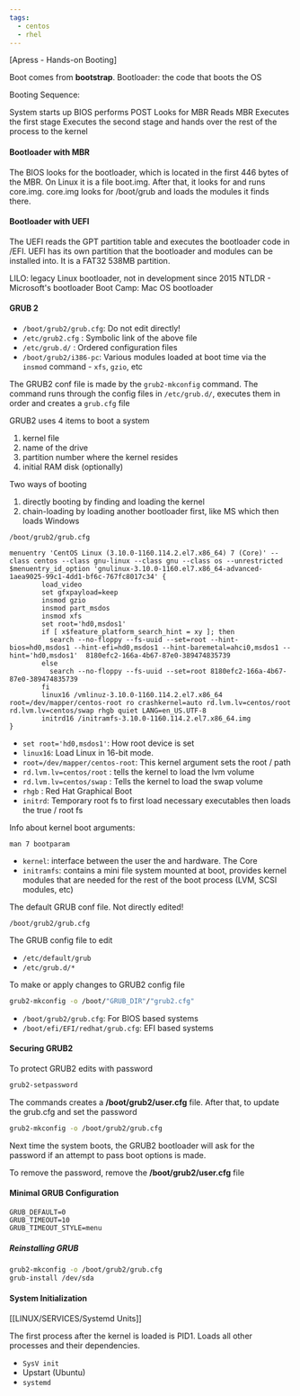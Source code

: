 ```yaml
---
tags:
  - centos
  - rhel
---
```

[Apress - Hands-on Booting] 

Boot comes from **bootstrap**. 
Bootloader: the code that boots the OS

Booting Sequence:

System starts up
BIOS performs POST
Looks for MBR
Reads MBR
Executes the first stage 
Executes the second stage and hands over the rest of the process to the kernel

#### Bootloader with MBR

The BIOS looks for the bootloader, which is located in the first 446 bytes of the MBR. On Linux it is a file boot.img. After that, it looks for and runs core.img. core.img looks for /boot/grub and loads the modules it finds there.

#### Bootloader with UEFI

The UEFI reads the GPT partition table and executes the bootloader code in /EFI. UEFI has its own partition that the bootloader and modules can be installed into. It is a FAT32 538MB partition.

LILO: legacy Linux bootloader, not in development since 2015
NTLDR - Microsoft's bootloader
Boot Camp: Mac OS bootloader

#### GRUB 2

- `/boot/grub2/grub.cfg`: Do not edit directly!
- `/etc/grub2.cfg` : Symbolic link of the above file
- `/etc/grub.d/` : Ordered configuration files
-  `/boot/grub2/i386-pc`: Various modules loaded at boot time via the `insmod` command - `xfs`, `gzio`, etc

The GRUB2 conf file is made by the `grub2-mkconfig` command. The command runs through the config files in `/etc/grub.d/`, executes them in order and creates a `grub.cfg` file

GRUB2 uses 4 items to boot a system
1. kernel file
2. name of the drive
3. partition number where the kernel resides
4. initial RAM disk (optionally)

Two ways of booting
1. directly booting by finding and loading the kernel 
2. chain-loading by loading another bootloader first, like MS which then loads Windows

`/boot/grub2/grub.cfg`
```
menuentry 'CentOS Linux (3.10.0-1160.114.2.el7.x86_64) 7 (Core)' --class centos --class gnu-linux --class gnu --class os --unrestricted $menuentry_id_option 'gnulinux-3.10.0-1160.el7.x86_64-advanced-1aea9025-99c1-4dd1-bf6c-767fc8017c34' {
        load_video
        set gfxpayload=keep
        insmod gzio
        insmod part_msdos
        insmod xfs
        set root='hd0,msdos1'
        if [ x$feature_platform_search_hint = xy ]; then
          search --no-floppy --fs-uuid --set=root --hint-bios=hd0,msdos1 --hint-efi=hd0,msdos1 --hint-baremetal=ahci0,msdos1 --hint='hd0,msdos1'  8180efc2-166a-4b67-87e0-389474835739
        else
          search --no-floppy --fs-uuid --set=root 8180efc2-166a-4b67-87e0-389474835739
        fi
        linux16 /vmlinuz-3.10.0-1160.114.2.el7.x86_64 root=/dev/mapper/centos-root ro crashkernel=auto rd.lvm.lv=centos/root rd.lvm.lv=centos/swap rhgb quiet LANG=en_US.UTF-8
        initrd16 /initramfs-3.10.0-1160.114.2.el7.x86_64.img
}
```

- `set root='hd0,msdos1'`: How root device is set
- `linux16`: Load Linux in 16-bit mode.
- `root=/dev/mapper/centos-root`: This kernel argument sets the root / path
- `rd.lvm.lv=centos/root` : tells the kernel to load the lvm volume 
- `rd.lvm.lv=centos/swap` : Tells the kernel to load the swap volume
- `rhgb` : Red Hat Graphical Boot
- `initrd`: Temporary root fs to first load necessary executables then loads the true / root fs

Info about kernel boot arguments:

`man 7 bootparam`

* `kernel`: interface between the user the and hardware. The Core 
* `initramfs`: contains a mini file system mounted at boot, provides kernel modules that are needed for the rest of the boot process (LVM, SCSI modules, etc)

The default GRUB conf file. Not directly edited! 

`/boot/grub2/grub.cfg`

The GRUB config file to edit

- `/etc/default/grub`
- `/etc/grub.d/*`

To make or apply changes to GRUB2 config file

``` bash
grub2-mkconfig -o /boot/"GRUB_DIR"/"grub2.cfg"
```

- `/boot/grub2/grub.cfg`: For BIOS based systems
- `/boot/efi/EFI/redhat/grub.cfg`: EFI based systems
#### Securing GRUB2

To protect GRUB2 edits with password

``` bash
grub2-setpassword
```

The commands creates a **/boot/grub2/user.cfg** file. After that, to update the grub.cfg and set the password

``` bash
grub2-mkconfig -o /boot/grub2/grub.cfg
```

Next time the system boots, the GRUB2 bootloader will ask for the password if an attempt to pass boot options is made.

To remove the password, remove the **/boot/grub2/user.cfg** file
#### Minimal GRUB Configuration

```
GRUB_DEFAULT=0
GRUB_TIMEOUT=10
GRUB_TIMEOUT_STYLE=menu
```

##### Reinstalling GRUB

```bash
grub2-mkconfig -o /boot/grub2/grub.cfg
grub-install /dev/sda
```

#### System Initialization

[[LINUX/SERVICES/Systemd Units]]

The first process after the kernel is loaded is PID1. Loads all other processes and their dependencies.

- `SysV init`
- Upstart (Ubuntu)
- `systemd`

